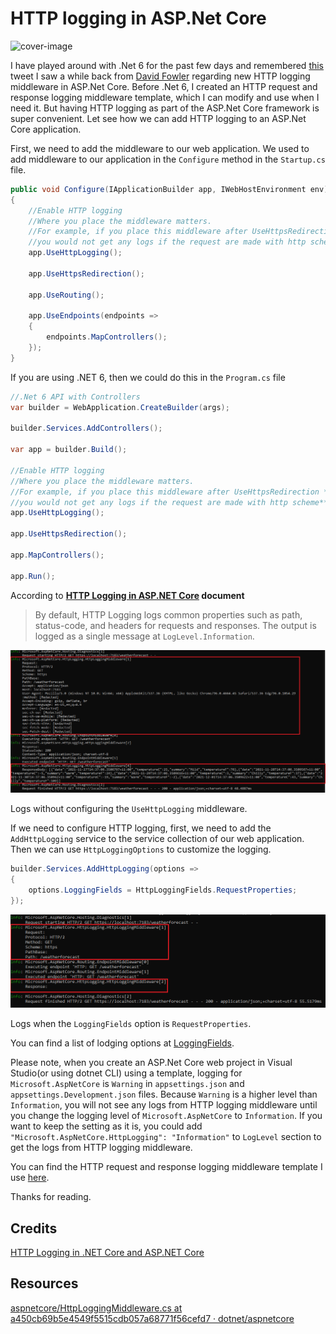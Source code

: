 # HTTP logging in ASP.Net Core

![cover-image](./cover-image.jpg)

I have played around with .Net 6 for the past few days and remembered [this](https://twitter.com/davidfowl/status/1388201662364348416) tweet I saw a while back from [David Fowler](https://twitter.com/davidfowl) regarding new HTTP logging middleware in ASP.Net Core. Before .Net 6, I created an HTTP request and response logging middleware template, which I can modify and use when I need it. But having HTTP logging as part of the ASP.Net Core framework is super convenient. Let see how we can add HTTP logging to an ASP.Net Core application.

First, we need to add the middleware to our web application. We used to add middleware to our application in the `Configure` method in the `Startup.cs` file.

```csharp
public void Configure(IApplicationBuilder app, IWebHostEnvironment env)
{
    //Enable HTTP logging
    //Where you place the middleware matters.
    //For example, if you place this middleware after UseHttpsRedirection **middleware
    //you would not get any logs if the request are made with http scheme**
    app.UseHttpLogging();

    app.UseHttpsRedirection();

    app.UseRouting();

    app.UseEndpoints(endpoints =>
    {
        endpoints.MapControllers();
    });
}
```

If you are using .NET 6, then we could do this in the `Program.cs` file

```csharp
//.Net 6 API with Controllers
var builder = WebApplication.CreateBuilder(args);

builder.Services.AddControllers();

var app = builder.Build();

//Enable HTTP logging
//Where you place the middleware matters.
//For example, if you place this middleware after UseHttpsRedirection **middleware
//you would not get any logs if the request are made with http scheme**
app.UseHttpLogging();

app.UseHttpsRedirection();

app.MapControllers();

app.Run();
```

According to **[HTTP Logging in ASP.NET Core](https://docs.microsoft.com/en-us/aspnet/core/fundamentals/http-logging/) document**

> By default, HTTP Logging logs common properties such as path, status-code, and headers for requests and responses. The output is logged as a single message at `LogLevel.Information`.

![Logs without configuring the `UseHttpLogging` middleware](./logs-without-configuring-the-http-logging-middleware.png)

Logs without configuring the `UseHttpLogging` middleware.

If we need to configure HTTP logging, first, we need to add the `AddHttpLogging` service to the service collection of our web application. Then we can use `HttpLoggingOptions` to customize the logging.

```csharp
builder.Services.AddHttpLogging(options =>
{
    options.LoggingFields = HttpLoggingFields.RequestProperties;
});
```

![Logs when the `LoggingFields` option is `RequestProperties`.](./logs-when-logging-fields-option-is-request-properties.png)

Logs when the `LoggingFields` option is `RequestProperties`.

You can find a list of lodging options at [LoggingFields](https://docs.microsoft.com/en-us/aspnet/core/fundamentals/http-logging#loggingfields).

Please note, when you create an ASP.Net Core web project in Visual Studio(or using dotnet CLI) using a template, logging for `Microsoft.AspNetCore` is `Warning` in `appsettings.json` and `appsettings.Development.json` files. Because `Warning` is a higher level than `Information`, you will not see any logs from HTTP logging middleware until you change the logging level of `Microsoft.AspNetCore` to `Information`. If you want to keep the setting as it is, you could add `"Microsoft.AspNetCore.HttpLogging": "Information"` to `LogLevel` section to get the logs from HTTP logging middleware.

You can find the HTTP request and response logging middleware template I use [here](https://gist.github.com/DilanLivera/95632953ce7488b2230f7c84db8b833e).

Thanks for reading.

## Credits

[HTTP Logging in .NET Core and ASP.NET Core](https://docs.microsoft.com/en-us/aspnet/core/fundamentals/http-logging)

## Resources

[aspnetcore/HttpLoggingMiddleware.cs at a450cb69b5e4549f5515cdb057a68771f56cefd7 · dotnet/aspnetcore](https://github.com/dotnet/aspnetcore/blob/a450cb69b5e4549f5515cdb057a68771f56cefd7/src/Middleware/HttpLogging/src/HttpLoggingMiddleware.cs)

